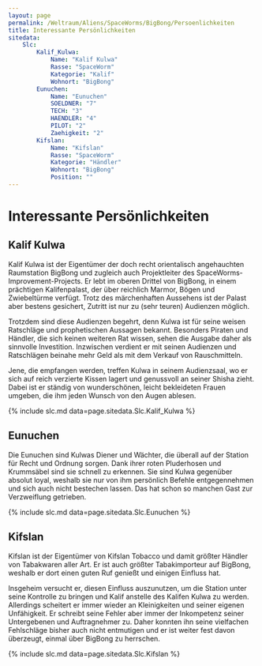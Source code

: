 ```yaml
---
layout: page
permalink: /Weltraum/Aliens/SpaceWorms/BigBong/Persoenlichkeiten
title: Interessante Persönlichkeiten
sitedata:
    Slc:
        Kalif_Kulwa:
            Name: "Kalif Kulwa"
            Rasse: "SpaceWorm"
            Kategorie: "Kalif"
            Wohnort: "BigBong"
        Eunuchen:
            Name: "Eunuchen"
            SOELDNER: "7"
            TECH: "3"
            HAENDLER: "4"
            PILOT: "2"
            Zaehigkeit: "2"
        Kifslan:
            Name: "Kifslan"
            Rasse: "SpaceWorm"
            Kategorie: "Händler"
            Wohnort: "BigBong"
            Position: ""
---
```


# Interessante Persönlichkeiten

## Kalif Kulwa

Kalif Kulwa ist der Eigentümer der doch recht orientalisch angehauchten Raumstation BigBong und zugleich auch Projektleiter des SpaceWorms-Improvement-Projects. Er lebt im oberen Drittel von BigBong, in einem prächtigen Kalifenpalast, der über reichlich Marmor, Bögen und Zwiebeltürme verfügt. Trotz des märchenhaften Aussehens ist der Palast aber bestens gesichert, Zutritt ist nur zu (sehr teuren) Audienzen möglich.

Trotzdem sind diese Audienzen begehrt, denn Kulwa ist für seine weisen Ratschläge und prophetischen Aussagen bekannt. Besonders Piraten und Händler, die sich keinen weiteren Rat wissen, sehen die Ausgabe daher als sinnvolle Investition. Inzwischen verdient er mit seinen Audienzen und Ratschlägen beinahe mehr Geld als mit dem Verkauf von Rauschmitteln.

Jene, die empfangen werden, treffen Kulwa in seinem Audienzsaal, wo er sich auf reich verzierte Kissen lagert und genussvoll an seiner Shisha zieht. Dabei ist er ständig von wunderschönen, leicht bekleideten Frauen umgeben, die ihm jeden Wunsch von den Augen ablesen.

{% include slc.md data=page.sitedata.Slc.Kalif_Kulwa %}

## Eunuchen

Die Eunuchen sind Kulwas Diener und Wächter, die überall auf der Station für Recht und Ordnung sorgen. Dank ihrer roten Pluderhosen und Krummsäbel sind sie schnell zu erkennen. Sie sind Kulwa gegenüber absolut loyal, weshalb sie nur von ihm persönlich Befehle entgegennehmen und sich auch nicht bestechen lassen. Das hat schon so manchen Gast zur Verzweiflung getrieben.

{% include slc.md data=page.sitedata.Slc.Eunuchen %}

## Kifslan

Kifslan ist der Eigentümer von Kifslan Tobacco und damit größter Händler von Tabakwaren aller Art. Er ist auch größter Tabakimporteur auf BigBong, weshalb er dort einen guten Ruf genießt und einigen Einfluss hat.

Insgeheim versucht er, diesen Einfluss auszunutzen, um die Station unter seine Kontrolle zu bringen und Kalif anstelle des Kalifen Kulwa zu werden. Allerdings scheitert er immer wieder an Kleinigkeiten und seiner eigenen Unfähigkeit. Er schreibt seine Fehler aber immer der Inkompetenz seiner Untergebenen und Auftragnehmer zu. Daher konnten ihn seine vielfachen Fehlschläge bisher auch nicht entmutigen und er ist weiter fest davon überzeugt, einmal über BigBong zu herrschen.

{% include slc.md data=page.sitedata.Slc.Kifslan %}
